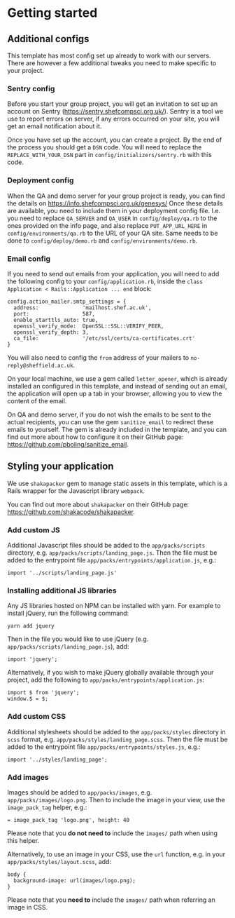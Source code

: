 # Getting started

## Additional configs
This template has most config set up already to work with our servers. There are however a few additional tweaks you need to make specific to your project.

### Sentry config
Before you start your group project, you will get an invitation to set up an account on Sentry (https://sentry.shefcompsci.org.uk/). Sentry is a tool we use to report errors on server, if any errors occurred on your site, you will get an email notification about it.

Once you have set up the account, you can create a project. By the end of the process you should get a `DSN` code. You will need to replace the `REPLACE_WITH_YOUR_DSN` part in `config/initializers/sentry.rb` with this code.

### Deployment config
When the QA and demo server for your group project is ready, you can find the details on https://info.shefcompsci.org.uk/genesys/
Once these details are available, you need to include them in your deployment config file. I.e. you need to replace `QA_SERVER` and `QA_USER` in `config/deploy/qa.rb` to the ones provided on the info page, and also replace `PUT_APP_URL_HERE` in `config/environments/qa.rb` to the URL of your QA site. Same needs to be done to `config/deploy/demo.rb` and `config/environments/demo.rb`.

### Email config
If you need to send out emails from your application, you will need to add the following config to your `config/application.rb`, inside the `class Application < Rails::Application ... end` block:
```
config.action_mailer.smtp_settings = {
  address:              'mailhost.shef.ac.uk',
  port:                 587,
  enable_starttls_auto: true,
  openssl_verify_mode:  OpenSSL::SSL::VERIFY_PEER,
  openssl_verify_depth: 3,
  ca_file:              '/etc/ssl/certs/ca-certificates.crt'
}
```

You will also need to config the `from` address of your mailers to `no-reply@sheffield.ac.uk`.

On your local machine, we use a gem called `letter_opener`, which is already installed an configured in this template, and instead of sending out an email, the application will open up a tab in your browser, allowing you to view the content of the email.

On QA and demo server, if you do not wish the emails to be sent to the actual recipients, you can use the gem `sanitize_email` to redirect these emails to yourself. The gem is already included in the template, and you can find out more about how to configure it on their GitHub page: https://github.com/pboling/sanitize_email.

## Styling your application
We use `shakapacker` gem to manage static assets in this template, which is a Rails wrapper for the Javascript library `webpack`.

You can find out more about `shakapacker` on their GitHub page: https://github.com/shakacode/shakapacker.

### Add custom JS
Additional Javascript files should be added to the `app/packs/scripts` directory, e.g. `app/packs/scripts/landing_page.js`. Then the file must be added to the entrypoint file `app/packs/entrypoints/application.js`, e.g.:
```
import '../scripts/landing_page.js'
```

### Installing additional JS libraries
Any JS libraries hosted on NPM can be installed with yarn. For example to install jQuery, run the following command:
```
yarn add jquery
```

Then in the file you would like to use jQuery (e.g. `app/packs/scripts/landing_page.js`), add:
```
import 'jquery';
```

Alternatively, if you wish to make jQuery globally available through your project, add the following to `app/packs/entrypoints/application.js`:
```
import $ from 'jquery';
window.$ = $;
```

### Add custom CSS
Additional stylesheets should be added to the `app/packs/styles` directory in `scss` format, e.g. `app/packs/styles/landing_page.scss`. Then the file must be added to the entrypoint file `app/packs/entrypoints/styles.js`, e.g.:
```
import '../styles/landing_page';
```

### Add images
Images should be added to `app/packs/images`, e.g. `app/packs/images/logo.png`. Then to include the image in your view, use the `image_pack_tag` helper, e.g.:
```
= image_pack_tag 'logo.png', height: 40
```
Please note that you **do not need to** include the `images/` path when using this helper.

Alternatively, to use an image in your CSS, use the `url` function, e.g. in your `app/packs/styles/layout.scss`, add:
```
body {
  background-image: url(images/logo.png);
}
```
Please note that you **need to** include the `images/` path when referring an image in CSS.

